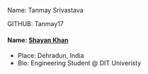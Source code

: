 Name: Tanmay Srivastava

GITHUB: Tanmay17


#### Name: [Shayan Khan](https://github.com/shayankhan5055)
  - Place: Dehradun, India
  - Bio: Engineering Student @ DIT Univeristy
